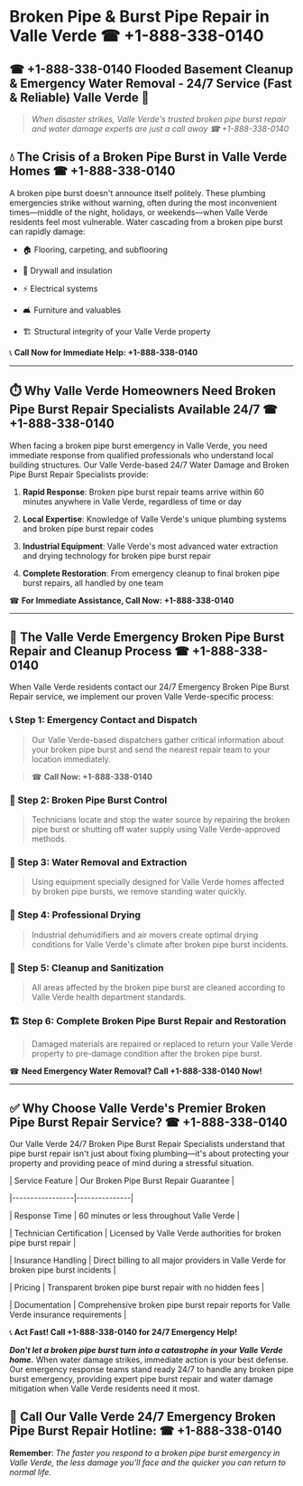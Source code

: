 # Broken Pipe & Burst Pipe Repair in Valle Verde ☎ +1-888-338-0140  
## ☎ +1-888-338-0140 Flooded Basement Cleanup & Emergency Water Removal - 24/7 Service (Fast & Reliable) Valle Verde 🚨  

> *When disaster strikes, Valle Verde's trusted broken pipe burst repair and water damage experts are just a call away ☎ +1-888-338-0140*  

## 💧 The Crisis of a Broken Pipe Burst in Valle Verde Homes ☎ +1-888-338-0140  

A broken pipe burst doesn't announce itself politely. These plumbing emergencies strike without warning, often during the most inconvenient times—middle of the night, holidays, or weekends—when Valle Verde residents feel most vulnerable. Water cascading from a broken pipe burst can rapidly damage:  

* 🏠 Flooring, carpeting, and subflooring  
* 🧱 Drywall and insulation  
* ⚡ Electrical systems  
* 🛋️ Furniture and valuables  
* 🏗️ Structural integrity of your Valle Verde property  

📞 **Call Now for Immediate Help: +1-888-338-0140**  

---  

## ⏱️ Why Valle Verde Homeowners Need Broken Pipe Burst Repair Specialists Available 24/7 ☎ +1-888-338-0140  

When facing a broken pipe burst emergency in Valle Verde, you need immediate response from qualified professionals who understand local building structures. Our Valle Verde-based 24/7 Water Damage and Broken Pipe Burst Repair Specialists provide:  

1. **Rapid Response**: Broken pipe burst repair teams arrive within 60 minutes anywhere in Valle Verde, regardless of time or day  
2. **Local Expertise**: Knowledge of Valle Verde's unique plumbing systems and broken pipe burst repair codes  
3. **Industrial Equipment**: Valle Verde's most advanced water extraction and drying technology for broken pipe burst repair  
4. **Complete Restoration**: From emergency cleanup to final broken pipe burst repairs, all handled by one team  

☎ **For Immediate Assistance, Call Now: +1-888-338-0140**  

---  

## 🔧 The Valle Verde Emergency Broken Pipe Burst Repair and Cleanup Process ☎ +1-888-338-0140  

When Valle Verde residents contact our 24/7 Emergency Broken Pipe Burst Repair service, we implement our proven Valle Verde-specific process:  

### 📞 Step 1: Emergency Contact and Dispatch  
> Our Valle Verde-based dispatchers gather critical information about your broken pipe burst and send the nearest repair team to your location immediately.  
> ☎ **Call Now: +1-888-338-0140**  

### 🚿 Step 2: Broken Pipe Burst Control  
> Technicians locate and stop the water source by repairing the broken pipe burst or shutting off water supply using Valle Verde-approved methods.  

### 🌊 Step 3: Water Removal and Extraction  
> Using equipment specially designed for Valle Verde homes affected by broken pipe bursts, we remove standing water quickly.  

### 💨 Step 4: Professional Drying  
> Industrial dehumidifiers and air movers create optimal drying conditions for Valle Verde's climate after broken pipe burst incidents.  

### 🧼 Step 5: Cleanup and Sanitization  
> All areas affected by the broken pipe burst are cleaned according to Valle Verde health department standards.  

### 🏗️ Step 6: Complete Broken Pipe Burst Repair and Restoration  
> Damaged materials are repaired or replaced to return your Valle Verde property to pre-damage condition after the broken pipe burst.  

☎ **Need Emergency Water Removal? Call +1-888-338-0140 Now!**  

---  

## ✅ Why Choose Valle Verde's Premier Broken Pipe Burst Repair Service? ☎ +1-888-338-0140  

Our Valle Verde 24/7 Broken Pipe Burst Repair Specialists understand that pipe burst repair isn't just about fixing plumbing—it's about protecting your property and providing peace of mind during a stressful situation.  

| Service Feature | Our Broken Pipe Burst Repair Guarantee |  
|-----------------|---------------|  
| Response Time | 60 minutes or less throughout Valle Verde |  
| Technician Certification | Licensed by Valle Verde authorities for broken pipe burst repair |  
| Insurance Handling | Direct billing to all major providers in Valle Verde for broken pipe burst incidents |  
| Pricing | Transparent broken pipe burst repair with no hidden fees |  
| Documentation | Comprehensive broken pipe burst repair reports for Valle Verde insurance requirements |  

📞 **Act Fast! Call +1-888-338-0140 for 24/7 Emergency Help!**  

***Don't let a broken pipe burst turn into a catastrophe in your Valle Verde home.*** When water damage strikes, immediate action is your best defense. Our emergency response teams stand ready 24/7 to handle any broken pipe burst emergency, providing expert pipe burst repair and water damage mitigation when Valle Verde residents need it most.  

## 📱 Call Our Valle Verde 24/7 Emergency Broken Pipe Burst Repair Hotline: ☎ +1-888-338-0140  

**Remember**: *The faster you respond to a broken pipe burst emergency in Valle Verde, the less damage you'll face and the quicker you can return to normal life.*